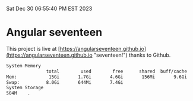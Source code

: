 Sat Dec 30 06:55:40 PM EST 2023

# Angular seventeen


This project is live at [https://angularseventeen.github.io](https://angularseventeen.github.io "seventeen!") thanks to Github.

```bash
System Memory
               total        used        free      shared  buff/cache   available
Mem:            15Gi       1.7Gi       4.6Gi       156Mi       9.6Gi        13Gi
Swap:          8.0Gi       644Mi       7.4Gi
System Storage
504M	.
